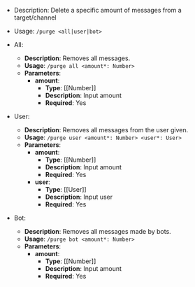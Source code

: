 - Description: Delete a specific amount of messages from a target/channel

- Usage: `/purge <all|user|bot>`

- All:
	- **Description**: Removes all messages.
	- **Usage**: `/purge all <amount*: Number>`
	- **Parameters**:
		- **amount**:
			- **Type**: [[Number]]
			- **Description**: Input amount
			- **Required**: Yes

- User:
	- **Description**: Removes all messages from the user given.
	- **Usage**: `/purge user <amount*: Number> <user*: User>`
	- **Parameters**:
		- **amount**:
			- **Type**: [[Number]]
			- **Description**: Input amount
			- **Required**: Yes
		- **user**:
			- **Type**: [[User]]
			- **Description**: Input user
			- **Required**: Yes

- Bot:
	- **Description**: Removes all messages made by bots.
	- **Usage**: `/purge bot <amount*: Number>`
	- **Parameters**:
		- **amount**:
			- **Type**: [[Number]]
			- **Description**: Input amount
			- **Required**: Yes